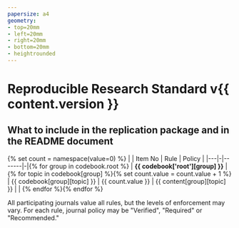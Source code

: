 ```yaml
---
papersize: a4
geometry:
- top=20mm
- left=20mm
- right=20mm
- bottom=20mm
- heightrounded
---
```

# Reproducible Research Standard v{{ content.version }}
## What to include in the replication package and in the README document

{% set count = namespace(value=0) %}
| | Item No | Rule | Policy |
|---|-|-------|-|{% for group in codebook.root %}
| **{{ codebook['root'][group] }}** |{% for topic in codebook[group] %}{% set count.value = count.value + 1 %}
| {{ codebook[group][topic] }} | {{ count.value }} | {{ content[group][topic] }} | | {% endfor %}{% endfor %}

All participating journals value all rules, but the levels of enforcement may vary. For each rule, journal policy may be "Verified", "Required" or "Recommended."